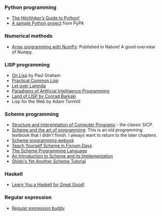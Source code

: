### Python programming
- [The Hitchhiker’s Guide to Python!](https://docs.python-guide.org)
- [A sample Python project](https://github.com/pypa/sampleproject) from PyPA

### Numerical methods 
- [Array programming with NumPy](https://www.nature.com/articles/s41586-020-2649-2): Published in Nature! A good overview of Numpy.

### LISP programming
- [On Lisp](https://sep.yimg.com/ty/cdn/paulgraham/onlisp.ps?t=1595850613&) by Paul Graham
- [Practical Common Lisp](http://www.gigamonkeys.com/book/)
- [Let over Lamnda](https://letoverlambda.com/index.cl/toc)
- [Paradigms of Artificial Intelligence Programming](https://github.com/norvig/paip-lisp)
- [Land of LISP by Conrad Barkski](http://landoflisp.com)
- Lisp for the Web by Adam Tornhill
 
### Scheme programming
- [Structure and Interpretation of Computer Programs](https://mitpress.mit.edu/sites/default/files/sicp/full-text/book/book-Z-H-4.html#%_toc_start) - the classic SICP.
- [Scheme and the art of programming](https://www.cs.unm.edu/~williams/cs357/springer-friedman.pdf): This is an old programming textbook that I didn't finish. I always want to return to the later chapters.
- [Scheme programming webook](https://en.wikibooks.org/wiki/Scheme_Programming)
- [Teach Yourself Scheme in Fixnum Days](https://ds26gte.github.io/tyscheme/index-Z-H-1.html#TAG:__tex2page_toc)
- [The Scheme Programming Language](https://www.scheme.com/tspl4/)
- [An Introduction to Scheme and its Implementation](https://icem.folkwang-uni.de/~finnendahl/cm_kurse/doc/schintro/schintro_toc.html)
- [Shido's Yet Another Scheme Tutorial](https://www.shido.info/lisp/idx_scm_e.html)

### Haskell
- [Learn You a Haskell for Great Good!](http://learnyouahaskell.com/chapters)

### Regular expression
- [Regular expression buddy](http://www.regular-expressions.info/tutorial.html)
